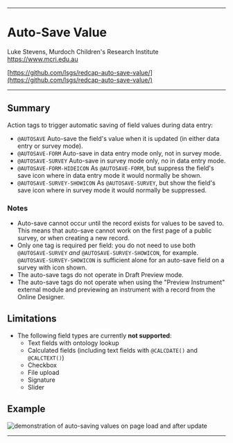 ********************************************************************************
# Auto-Save Value

Luke Stevens, Murdoch Children's Research Institute https://www.mcri.edu.au

[https://github.com/lsgs/redcap-auto-save-value/](https://github.com/lsgs/redcap-auto-save-value/)

********************************************************************************
## Summary

Action tags to trigger automatic saving of field values during data entry:
- `@AUTOSAVE` Auto-save the field's value when it is updated (in either data entry or survey mode).
- `@AUTOSAVE-FORM` Auto-save in data entry mode only, not in survey mode.
- `@AUTOSAVE-SURVEY` Auto-save in survey mode only, no in data entry mode.
- `@AUTOSAVE-FORM-HIDEICON` As `@AUTOSAVE-FORM`, but suppress the field's save icon where in data entry mode it would normally be shown.
- `@AUTOSAVE-SURVEY-SHOWICON` As `@AUTOSAVE-SURVEY`, but show the field's save icon where in survey mode it would normally be suppressed.

### Notes
- Auto-save cannot occur until the record exists for values to be saved to. This means that auto-save cannot work on the first page of a public survey, or when creating a new record.
- Only one tag is required per field: you do not need to use both `@AUTOSAVE-SURVEY` _and_ `@AUTOSAVE-SURVEY-SHOWICON`, for example. `@AUTOSAVE-SURVEY-SHOWICON` is sufficient alone for an auto-save field on a survey with icon shown.
- The auto-save tags do not operate in Draft Preview mode.
- The auto-save tags do not operate when using the "Preview Instrument" external module and previewing an instrument with a record from the Online Designer.

## Limitations

- The following field types are currently **not supported**:
    - Text fields with ontology lookup
    - Calculated fields (including text fields with `@CALCDATE()` and `@CALCTEXT()`)
    - Checkbox
    - File upload
    - Signature
    - Slider

## Example

<img alt="demonstration of auto-saving values on page load and after update" src="https://redcap.mcri.edu.au/surveys/index.php?pid=14961&__passthru=DataEntry%2Fimage_view.php&doc_id_hash=645acfe62abcae8fff3748da04ee1f1e9e67b52d&id=2143399&s=ZQvnHwJkw3zdumAQ&page=file_page&record=17&event_id=47634&field_name=thefile&instance=1" />

********************************************************************************
